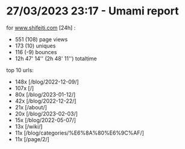 # 27/03/2023 23:17 - Umami report
for www.shifeiti.com [24h] :

 - 551 (108) page views
 - 173 (10) uniques
 - 116 (-9) bounces
 - 12h 47' 14'' (2h 48' 11'') totaltime


top 10 urls:
 - 148x [/blog/2022-12-09/]
 - 107x [/]
 - 80x [/blog/2023-01-12/]
 - 42x [/blog/2022-12-22/]
 - 21x [/about/]
 - 20x [/blog/2023-02-03/]
 - 15x [/blog/2022-05-07/]
 - 13x [/wiki/]
 - 11x [/blog/categories/%E6%8A%80%E6%9C%AF/]
 - 11x [/page/2/]


